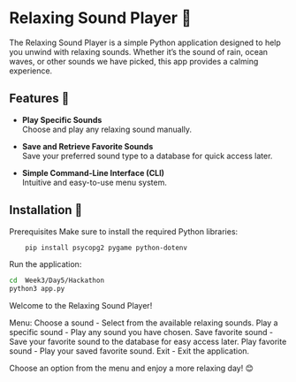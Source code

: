 # Relaxing Sound Player 🎵

The Relaxing Sound Player is a simple Python application designed to help you unwind with relaxing sounds. Whether it’s the sound of rain, ocean waves, or other sounds we have picked,  this app provides a calming experience.

## Features 🌟

- **Play Specific Sounds**  
  Choose and play any relaxing sound manually.
  
- **Save and Retrieve Favorite Sounds**  
  Save your preferred sound type to a database for quick access later.
  
- **Simple Command-Line Interface (CLI)**  
  Intuitive and easy-to-use menu system.

## Installation 🚀

Prerequisites
Make sure to install the required Python libraries:
```bash
    pip install psycopg2 pygame python-dotenv
```

Run the application:
```bash
cd  Week3/Day5/Hackathon
python3 app.py
```

Welcome to the Relaxing Sound Player!

Menu:
Choose a sound - Select from the available relaxing sounds.
Play a specific sound - Play any sound you have chosen.
Save favorite sound - Save your favorite sound to the database for easy access later.
Play favorite sound - Play your saved favorite sound.
Exit - Exit the application.

Choose an option from the menu and enjoy a more relaxing day! 😊